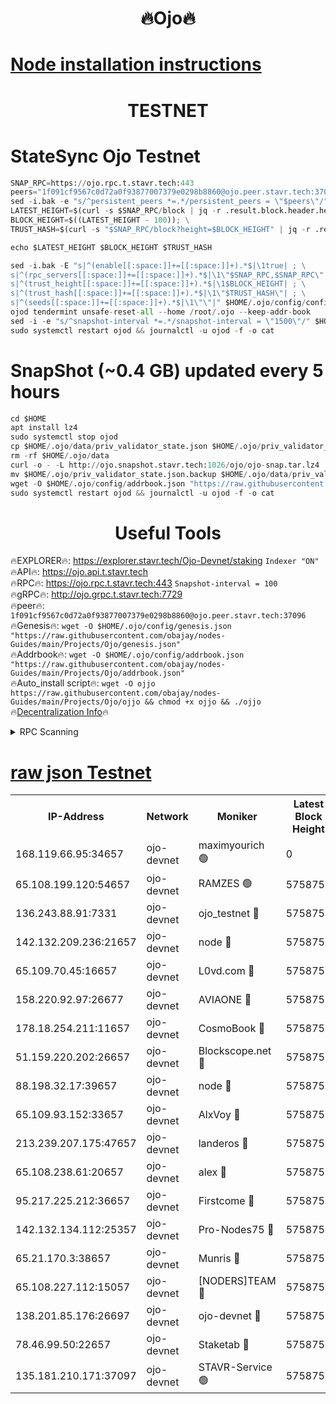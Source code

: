 <h1 align="center"> 🔥Ojo🔥</h1>

[Node installation instructions](https://github.com/obajay/nodes-Guides/tree/main/Projects/Ojo)
=

<h1 align="center"> TESTNET</h1>

# StateSync Ojo Testnet
```python
SNAP_RPC=https://ojo.rpc.t.stavr.tech:443
peers="1f091cf9567c0d72a0f93877007379e0298b8860@ojo.peer.stavr.tech:37096"
sed -i.bak -e "s/^persistent_peers *=.*/persistent_peers = \"$peers\"/" $HOME/.ojo/config/config.toml
LATEST_HEIGHT=$(curl -s $SNAP_RPC/block | jq -r .result.block.header.height); \
BLOCK_HEIGHT=$((LATEST_HEIGHT - 100)); \
TRUST_HASH=$(curl -s "$SNAP_RPC/block?height=$BLOCK_HEIGHT" | jq -r .result.block_id.hash)

echo $LATEST_HEIGHT $BLOCK_HEIGHT $TRUST_HASH

sed -i.bak -E "s|^(enable[[:space:]]+=[[:space:]]+).*$|\1true| ; \
s|^(rpc_servers[[:space:]]+=[[:space:]]+).*$|\1\"$SNAP_RPC,$SNAP_RPC\"| ; \
s|^(trust_height[[:space:]]+=[[:space:]]+).*$|\1$BLOCK_HEIGHT| ; \
s|^(trust_hash[[:space:]]+=[[:space:]]+).*$|\1\"$TRUST_HASH\"| ; \
s|^(seeds[[:space:]]+=[[:space:]]+).*$|\1\"\"|" $HOME/.ojo/config/config.toml
ojod tendermint unsafe-reset-all --home /root/.ojo --keep-addr-book
sed -i -e "s/^snapshot-interval *=.*/snapshot-interval = \"1500\"/" $HOME/.ojo/config/app.toml
sudo systemctl restart ojod && journalctl -u ojod -f -o cat
```
# SnapShot (~0.4 GB) updated every 5 hours
```python
cd $HOME
apt install lz4
sudo systemctl stop ojod
cp $HOME/.ojo/data/priv_validator_state.json $HOME/.ojo/priv_validator_state.json.backup
rm -rf $HOME/.ojo/data
curl -o - -L http://ojo.snapshot.stavr.tech:1026/ojo/ojo-snap.tar.lz4 | lz4 -c -d - | tar -x -C $HOME/.ojo --strip-components 2
mv $HOME/.ojo/priv_validator_state.json.backup $HOME/.ojo/data/priv_validator_state.json
wget -O $HOME/.ojo/config/addrbook.json "https://raw.githubusercontent.com/obajay/nodes-Guides/main/Projects/Ojo/addrbook.json"
sudo systemctl restart ojod && journalctl -u ojod -f -o cat
```
 <h1 align="center"> Useful Tools</h1>

🔥EXPLORER🔥:        https://explorer.stavr.tech/Ojo-Devnet/staking        `Indexer "ON"` \
🔥API🔥:                     https://ojo.api.t.stavr.tech \
🔥RPC🔥:                    https://ojo.rpc.t.stavr.tech:443              `Snapshot-interval = 100` \
🔥gRPC🔥:                  http://ojo.grpc.t.stavr.tech:7729 \
🔥peer🔥:                   `1f091cf9567c0d72a0f93877007379e0298b8860@ojo.peer.stavr.tech:37096` \
🔥Genesis🔥:    ```wget -O $HOME/.ojo/config/genesis.json "https://raw.githubusercontent.com/obajay/nodes-Guides/main/Projects/Ojo/genesis.json"``` \
🔥Addrbook🔥:    ```wget -O $HOME/.ojo/config/addrbook.json "https://raw.githubusercontent.com/obajay/nodes-Guides/main/Projects/Ojo/addrbook.json"``` \
🔥Auto_install script🔥: ```wget -O ojjo https://raw.githubusercontent.com/obajay/nodes-Guides/main/Projects/Ojo/ojjo && chmod +x ojjo && ./ojjo``` \
🔥[Decentralization Info](https://github.com/obajay/StateSync-snapshots/tree/main/Projects/Ojo/Decentralization)🔥



<details>
<summary>RPC Scanning</summary>

<h2 align="center"> We scan nodes in real time every 4 hours. And we provide the final result of RPC endpoints.
We cannot influence the operation of these nodes in any way. </h2>


```python
If Voting Power is higher than 0 --> then the Node is a validator of the network and may be subject to attack and be a potential threat to the chain.
```
```python
We marked such validators with a red symbol
```

</details>

[raw json Testnet](https://rpc-check.ojot.stavr.tech/ojot/rpc-ojot-result.json)
=


<table><tr><th>IP-Address</th><th>Network</th><th>Moniker</th><th>Latest Block Height</th><th>Earliest Block Height</th><th>Catching Up</th><th>Tx Index</th><th>Voting Power</th><th>Scan Time</th></tr><tr><td>168.119.66.95:34657</td><td>ojo-devnet</td><td>maximyourich 🟢</td><td>0</td><td>0</td><td>False</td><td>on</td><td>0</td><td>2024-03-06T18:32:34.933036055UTC</td></tr><tr><td>65.108.199.120:54657</td><td>ojo-devnet</td><td>RAMZES 🟢</td><td>5758752</td><td>306156</td><td>False</td><td>on</td><td>0</td><td>2024-03-06T18:32:34.725050517UTC</td></tr><tr><td>136.243.88.91:7331</td><td>ojo-devnet</td><td>ojo_testnet 🔴</td><td>5758754</td><td>308845</td><td>False</td><td>on</td><td>1000</td><td>2024-03-06T18:32:42.498967177UTC</td></tr><tr><td>142.132.209.236:21657</td><td>ojo-devnet</td><td>node 🔴</td><td>5758756</td><td>350001</td><td>False</td><td>on</td><td>1999</td><td>2024-03-06T18:32:53.760650519UTC</td></tr><tr><td>65.109.70.45:16657</td><td>ojo-devnet</td><td>L0vd.com 🔴</td><td>5758757</td><td>695918</td><td>False</td><td>off</td><td>998</td><td>2024-03-06T18:33:01.516275767UTC</td></tr><tr><td>158.220.92.97:26677</td><td>ojo-devnet</td><td>AVIAONE 🔴</td><td>5758755</td><td>2754001</td><td>False</td><td>on</td><td>19926</td><td>2024-03-06T18:32:50.927661123UTC</td></tr><tr><td>178.18.254.211:11657</td><td>ojo-devnet</td><td>CosmoBook 🔴</td><td>5758756</td><td>4392001</td><td>False</td><td>off</td><td>1047</td><td>2024-03-06T18:32:56.090113824UTC</td></tr><tr><td>51.159.220.202:26657</td><td>ojo-devnet</td><td>Blockscope.net 🔴</td><td>5758752</td><td>4425001</td><td>False</td><td>on</td><td>2039</td><td>2024-03-06T18:32:34.105296808UTC</td></tr><tr><td>88.198.32.17:39657</td><td>ojo-devnet</td><td>node 🔴</td><td>5758756</td><td>4710001</td><td>False</td><td>on</td><td>103738</td><td>2024-03-06T18:32:58.339257031UTC</td></tr><tr><td>65.109.93.152:33657</td><td>ojo-devnet</td><td>AlxVoy 🔴</td><td>5758756</td><td>4943001</td><td>False</td><td>on</td><td>4491415</td><td>2024-03-06T18:32:53.527345671UTC</td></tr><tr><td>213.239.207.175:47657</td><td>ojo-devnet</td><td>landeros 🔴</td><td>5758755</td><td>4967924</td><td>False</td><td>off</td><td>11083</td><td>2024-03-06T18:32:51.157104491UTC</td></tr><tr><td>65.108.238.61:20657</td><td>ojo-devnet</td><td>alex 🔴</td><td>5758752</td><td>5131001</td><td>False</td><td>on</td><td>11359</td><td>2024-03-06T18:32:34.423167229UTC</td></tr><tr><td>95.217.225.212:36657</td><td>ojo-devnet</td><td>Firstcome 🔴</td><td>5758753</td><td>5251946</td><td>False</td><td>on</td><td>13566</td><td>2024-03-06T18:32:40.237161169UTC</td></tr><tr><td>142.132.134.112:25357</td><td>ojo-devnet</td><td>Pro-Nodes75 🔴</td><td>5758753</td><td>5658753</td><td>False</td><td>on</td><td>24651</td><td>2024-03-06T18:32:37.519784543UTC</td></tr><tr><td>65.21.170.3:38657</td><td>ojo-devnet</td><td>Munris 🔴</td><td>5758753</td><td>5658753</td><td>False</td><td>off</td><td>20123</td><td>2024-03-06T18:32:39.885028693UTC</td></tr><tr><td>65.108.227.112:15057</td><td>ojo-devnet</td><td>[NODERS]TEAM 🔴</td><td>5758757</td><td>5658757</td><td>False</td><td>off</td><td>9999</td><td>2024-03-06T18:33:00.946008290UTC</td></tr><tr><td>138.201.85.176:26697</td><td>ojo-devnet</td><td>ojo-devnet 🔴</td><td>5758757</td><td>5658757</td><td>False</td><td>on</td><td>1000024000</td><td>2024-03-06T18:33:01.201032235UTC</td></tr><tr><td>78.46.99.50:22657</td><td>ojo-devnet</td><td>Staketab 🔴</td><td>5758757</td><td>5668501</td><td>False</td><td>on</td><td>1276</td><td>2024-03-06T18:33:01.750986039UTC</td></tr><tr><td>135.181.210.171:37097</td><td>ojo-devnet</td><td>STAVR-Service 🟢</td><td>5758752</td><td>5757001</td><td>False</td><td>on</td><td>0</td><td>2024-03-06T18:32:35.244234095UTC</td></tr></table>
